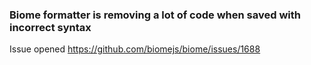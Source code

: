 ### Biome formatter is removing a lot of code when saved with incorrect syntax

Issue opened https://github.com/biomejs/biome/issues/1688